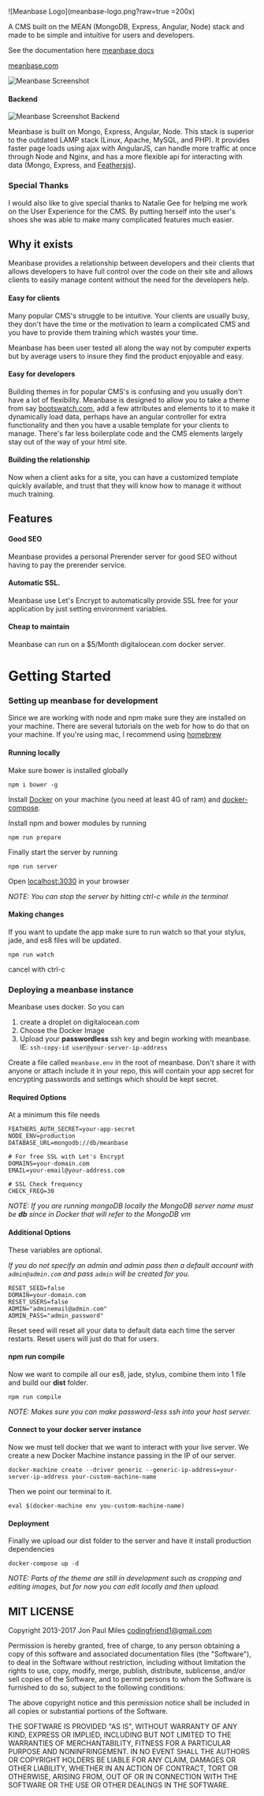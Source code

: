 ![Meanbase Logo](meanbase-logo.png?raw=true =200x)

A CMS built on the MEAN (MongoDB, Express, Angular, Node) stack and made to be simple and intuitive for users and developers.

See the documentation here
[meanbase docs](https://codingfriend1.gitbooks.io/meanbase/content/)

[meanbase.com](http://meanbase.com)


![Meanbase Screenshot](Meanbase-Frontend.png?raw=true "Meanbase Front End Screenshot")

#### Backend
![Meanbase Screenshot Backend](Meanbase-Themes-Page.png?raw=true "Meanbase Screenshot Backend Screenshot")


Meanbase is built on Mongo, Express, Angular, Node. This stack is superior to the outdated LAMP stack (Linux, Apache, MySQL, and PHP). It provides faster page loads using ajax with AngularJS, can handle more traffic at once through Node and Nginx, and has a more flexible api for interacting with data (Mongo, Express, and [Feathersjs](http://feathersjs.com/)).

### Special Thanks
I would also like to give special thanks to Natalie Gee for helping me work on the User Experience for the CMS. By putting herself into the user's shoes she was able to make many complicated features much easier.

## Why it exists

Meanbase provides a relationship between developers and their clients that allows developers to have full control over the code on their site and allows clients to easily manage content without the need for the developers help.


#### Easy for clients
Many popular CMS's struggle to be intuitive. Your clients are usually busy, they don't have the time or the motivation to learn a complicated CMS and you have to provide them training which wastes your time.

Meanbase has been user tested all along the way not by computer experts but by average users to insure they find the product enjoyable and easy.


#### Easy for developers
Building themes in for popular CMS's is confusing and you usually don't have a lot of flexibility. Meanbase is designed to allow you to take a theme from say [bootswatch.com](https://bootswatch.com/), add a few attributes and elements to it to make it dynamically load data, perhaps have an angular controller for extra functionality and then you have a usable template for your clients to manage. There's far less boilerplate code and the CMS elements largely stay out of the way of your html site.

#### Building the relationship
Now when a client asks for a site, you can have a customized template quickly available, and trust that they will know how to manage it without much training.

## Features

#### Good SEO
Meanbase provides a personal Prerender server for good SEO without having to pay the prerender service.

#### Automatic SSL.
Meanbase use Let's Encrypt to automatically provide SSL free for your application by just setting environment variables.

#### Cheap to maintain
Meanbase can run on a $5/Month digitalocean.com docker server.

# Getting Started

### Setting up meanbase for development
Since we are working with node and npm make sure they are installed on your machine. There are several tutorials on the web for how to do that on your machine. If you're using mac, I recommend using [homebrew](http://brew.sh/)

#### Running locally
Make sure bower is installed globally  
```
npm i bower -g
```

Install [Docker](https://docs.docker.com/engine/installation/) on your machine (you need at least 4G of ram) and [docker-compose](https://docs.docker.com/compose/install/).

Install npm and bower modules by running   
```
npm run prepare
```

Finally start the server by running
```
npm run server
```

Open [localhost:3030](http://localhost:3030) in your browser

_NOTE: You can stop the server by hitting ctrl-c while in the terminal_

#### Making changes
If you want to update the app make sure to run watch so that your stylus, jade, and es8 files will be updated.

`npm run watch`

cancel with ctrl-c

### Deploying a meanbase instance
Meanbase uses docker. So you can
1. create a droplet on digitalocean.com
2. Choose the Docker Image
3. Upload your **passwordless** ssh key and begin working with meanbase. IE: `ssh-copy-id user@your-server-ip-address`

Create a file called `meanbase.env` in the root of meanbase. Don't share it with anyone or attach include it in your repo, this will contain your app secret for encrypting passwords and settings which should be kept secret.

#### Required Options
At a minimum this file needs
```
FEATHERS_AUTH_SECRET=your-app-secret
NODE_ENV=production
DATABASE_URL=mongodb://db/meanbase

# For free SSL with Let's Encrypt
DOMAINS=your-domain.com
EMAIL=your-email@your-address.com

# SSL Check frequency
CHECK_FREQ=30
```
_NOTE: If you are running mongoDB locally the MongoDB server name must be **db** since in Docker that will refer to the MongoDB vm_

#### Additional Options
These variables are optional.

*If you do not specify an admin and admin pass then a default account with `admin@admin.com` and pass `admin` will be created for you.*
```
RESET_SEED=false
DOMAIN=your-domain.com
RESET_USERS=false
ADMIN="adminemail@admin.com"
ADMIN_PASS="admin_password"
```

Reset seed will reset all your data to default data each time the server restarts. Reset users will just do that for users.


#### npm run compile
Now we want to compile all our es8, jade, stylus, combine them into 1 file and build our **dist** folder.

```
npm run compile
```

*NOTE: Makes sure you can make password-less ssh into your host server.*

#### Connect to your docker server instance
Now we must tell docker that we want to interact with your live server. We create a new Docker Machine instance passing in the IP of our server.
```
docker-machine create --driver generic --generic-ip-address=your-server-ip-address your-custom-machine-name
```

Then we point our terminal to it.
```
eval $(docker-machine env you-custom-machine-name)
```

#### Deployment
Finally we upload our dist folder to the server and have it install production dependencies

```
docker-compose up -d
```

_NOTE: Parts of the theme are still in development such as cropping and editing images, but for now you can edit locally and then upload._

## MIT LICENSE

Copyright 2013-2017 Jon Paul Miles codingfriend1@gmail.com

Permission is hereby granted, free of charge, to any person obtaining a copy of this software and associated documentation files (the "Software"), to deal in the Software without restriction, including without limitation the rights to use, copy, modify, merge, publish, distribute, sublicense, and/or sell copies of the Software, and to permit persons to whom the Software is furnished to do so, subject to the following conditions:

The above copyright notice and this permission notice shall be included in all copies or substantial portions of the Software.

THE SOFTWARE IS PROVIDED "AS IS", WITHOUT WARRANTY OF ANY KIND, EXPRESS OR IMPLIED, INCLUDING BUT NOT LIMITED TO THE WARRANTIES OF MERCHANTABILITY, FITNESS FOR A PARTICULAR PURPOSE AND NONINFRINGEMENT. IN NO EVENT SHALL THE AUTHORS OR COPYRIGHT HOLDERS BE LIABLE FOR ANY CLAIM, DAMAGES OR OTHER LIABILITY, WHETHER IN AN ACTION OF CONTRACT, TORT OR OTHERWISE, ARISING FROM, OUT OF OR IN CONNECTION WITH THE SOFTWARE OR THE USE OR OTHER DEALINGS IN THE SOFTWARE.
